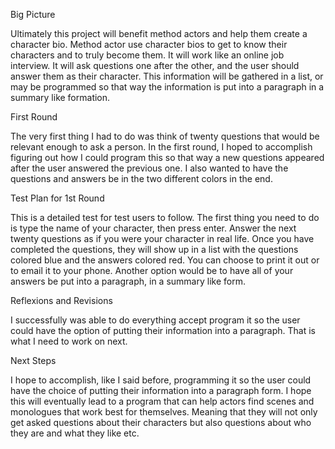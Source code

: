 Big Picture

Ultimately this project will benefit method actors and help them create a character bio. Method actor use character bios to get to know their characters and to truly become them. It will work like an online job interview. It will ask questions one after the other, and the user should answer them as their character. This information will be gathered in a list, or may be programmed so that way the information is put into a paragraph in a summary like formation. 


First Round

The very first thing I had to do was think of twenty questions that would be relevant enough to ask a person. In the first round, I hoped to accomplish figuring out how I could program this so that way a new questions appeared after the user answered the previous one. I also wanted to have the questions and answers be in the two different colors in the end. 


Test Plan for 1st Round

This is a detailed test for test users to follow. The first thing you need to do is type the name of your character, then press enter. Answer the next twenty questions as if you were your character in real life. Once you have completed the questions, they will show up in a list with the questions colored blue and the answers colored red. You can choose to print it out or to email it to your phone. Another option would be to have all of your answers be put into a paragraph, in a summary like form. 


Reflexions and Revisions

I successfully was able to do everything accept program it so the user could have the option of putting their information into a paragraph. That is what I need to work on next.


Next Steps

I hope to accomplish, like I said before, programming it so the user could have the choice of putting their information into a paragraph form. I hope this will eventually lead to a program that can help actors find scenes and monologues that work best for themselves. Meaning that they will not only get asked questions about their characters but also questions about who they are and what they like etc. 


